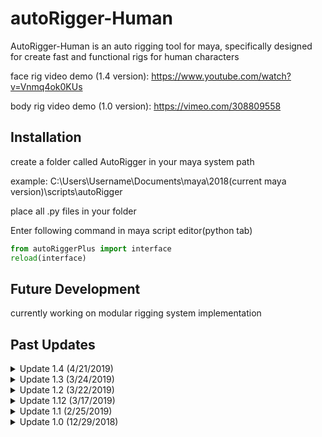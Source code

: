 # autoRigger-Human
AutoRigger-Human is an auto rigging tool for maya, specifically designed for create fast and functional rigs for human characters

face rig video demo (1.4 version): https://www.youtube.com/watch?v=Vnmq4ok0KUs

body rig video demo (1.0 version): https://vimeo.com/308809558

## Installation
create a folder called AutoRigger in your maya system path

example: C:\Users\Username\Documents\maya\2018(current maya version)\scripts\autoRigger

place all .py files in your folder


Enter following command in maya script editor(python tab)
```python
from autoRiggerPlus import interface
reload(interface)
```

## Future Development
currently working on modular rigging system implementation

## Past Updates

<details>
  <summary>Update 1.4 (4/21/2019)</summary>
  <p>*Integrated Body and Facial Rigging System</p>
  <p>*Added Face Picker</p>
</details>

<details>
  <summary>Update 1.3 (3/24/2019)</summary>
  <p>*Included Beta Facial Rigging System</p>
</details>

<details>
  <summary>Update 1.2 (3/22/2019)</summary>
  <p>*Fixed IK/FK Arm bugs</p>
  <p>*Updated Foot Roll and Foot Bank</p>
  <p>*Included Flexible Spine Control</p>
</details>

<details>
  <summary>Update 1.12 (3/17/2019)</summary>
  <p>*Fixed Bugs on Arm Result Joint</p>
</details>

<details>
  <summary>Update 1.1 (2/25/2019)</summary>
  <p>*Now support Non-Tpose/Tpose Character Model</p>
  <p>*Included IK/FK switch for Character arm</p>
  <p>*Included Foot Bank attribute</p>
</details>

<details>
  <summary>Update 1.0 (12/29/2018)</summary>
  <p>*Included adjustable spine and finger number</p>
  <p>*Included one-click controller + constraint + default weightpaint</p>
  <p>*Included Fore-arm twist and Foot roll</p>
</details>

